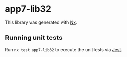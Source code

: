 # app7-lib32

This library was generated with [Nx](https://nx.dev).

## Running unit tests

Run `nx test app7-lib32` to execute the unit tests via [Jest](https://jestjs.io).
